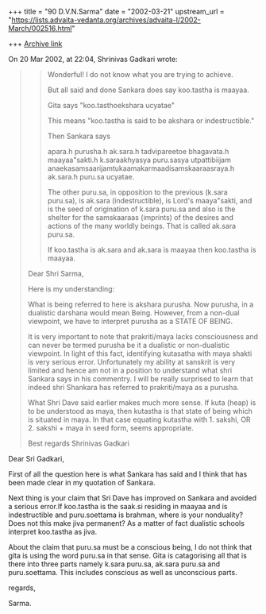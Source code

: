 +++
title = "90 D.V.N.Sarma"
date = "2002-03-21"
upstream_url = "https://lists.advaita-vedanta.org/archives/advaita-l/2002-March/002516.html"

+++
[Archive link](https://lists.advaita-vedanta.org/archives/advaita-l/2002-March/002516.html)

On 20 Mar 2002, at 22:04, Shrinivas Gadkari  wrote:
>

> >Wonderful! I do not know what you are trying to achieve.
> >
> >But all said and done Sankara does say koo.tastha is maayaa.
> >
> >Gita says "koo.tasthoekshara ucyatae"
> >
> >This means "koo.tastha is said to be akshara or indestructible."
> >
> >Then Sankara says
> >
> >apara.h purusha.h ak.sara.h tadvipareetoe bhagavata.h
> >maayaa"sakti.h k.saraakhyasya puru.sasya utpattibiijam
> >anaekasamsaarijamtukaamakarmaadisamskaaraasraya.h
> >ak.sara.h puru.sa ucyatae.
> >
> >The other puru.sa, in opposition to the previous (k.sara puru.sa),
> >is ak.sara (indestructible), is Lord's  maaya"sakti, and  is the
> >seed of origination of k.sara puru.sa and also is the shelter
> >for the samskaaraas (imprints) of the desires and actions of
> >the many worldly beings. That is called ak.sara puru.sa.
> >
> >If koo.tastha is ak.sara and ak.sara is maayaa then koo.tastha
> >is maayaa.
>
> Dear Shri Sarma,
>
> Here is my understanding:
>
> What is being referred to here is akshara purusha. Now purusha,
> in a dualistic darshana would mean Being. However, from a non-dual
> viewpoint, we have to interpret purusha as a STATE OF BEING.
>
> It is very important to note that prakriti/maya lacks consciousness
> and can never be termed purusha be it a dualistic or non-dualistic
> viewpoint. In light of this fact, identifying kutasatha with maya
> shakti is very serious error. Unfortunately my ability at sanskrit
> is very limited and hence am not in a position to understand what
> shri Sankara says in his commentry. I will be really surprised to
> learn that indeed shri Shankara has referred to prakriti/maya as
> a purusha.
>
> What Shri Dave said earlier makes much more sense. If kuta (heap)
> is to be understood as maya, then kutastha is that state of
> being which is situated in maya. In that case equating kutastha
> with 1. sakshi, OR 2. sakshi + maya in seed form, seems appropriate.
>
> Best regards
> Shrinivas Gadkari
>
Dear Sri Gadkari,

First of all the question here is what Sankara has said
and I think that has been made clear in my quotation
of Sankara.

Next thing is your claim that Sri Dave has improved
on Sankara and avoided a serious error.If koo.tastha
is the  saak.si residing in maayaa and is
indestructible and puru.soettama is brahman,
where is your nonduality? Does not this make
jiva permanent? As a matter of fact dualistic
schools interpret koo.tastha as jiva.

About the claim that puru.sa must be a conscious
being, I do not think that gita is using the word puru.sa
in that sense. Gita is catagorising all that is there
into three parts namely k.sara puru.sa, ak.sara puru.sa
and puru.soettama. This includes conscious as well as
unconscious parts.

regards,

Sarma.

